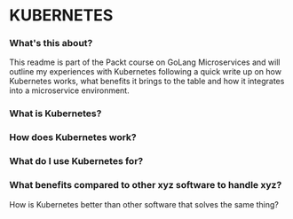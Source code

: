 # KUBERNETES

### What's this about?
This readme is part of the Packt course on GoLang Microservices and will outline my experiences with Kubernetes following a quick write up on how Kubernetes works, what benefits it brings to the table and how it integrates into a microservice environment.

### What is Kubernetes?

### How does Kubernetes work?

### What do I use Kubernetes for?

### What benefits compared to other xyz software to handle xyz?
How is Kubernetes better than other software that solves the same thing?
